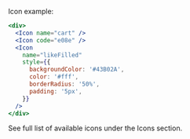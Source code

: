 Icon example:

```jsx static
<div>
  <Icon name="cart" />
  <Icon code="e08e" />
  <Icon
    name="likeFilled"
    style={{
      backgroundColor: '#43B02A',
      color: '#fff',
      borderRadius: '50%',
      padding: '5px',
    }}
  />
</div>
```

See full list of available icons under the Icons section.
